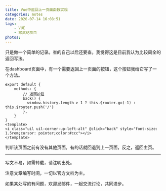 ```yaml
---
title: Vue中返回上一页面函数实现
categories: notes
date: 2020-07-14 16:08:51
tags:
	- VUE
	- 寒武纪项目
photos:
---
```






只是做一个简单的记录。省的自己以后还要查。我觉得这是目前我认为比较周全的返回写法。

在dashboard页面中，有一个需要返回上一页面的按钮，这个按钮我给它写了一个方法。

```vue
export default {
	methods: {
		// 返回按钮
        back() {
          window.history.length > 1 ? this.$router.go(-1) : this.$router.push('/')
        },
	}
}
<template>
<i class="uil uil-corner-up-left-alt" @click="back" style="font-size: 1.5rem;cursor: pointer;color:#ccc"></i>
</template>
```

判断该页面之前有没有其他页面，有的话就回退到上一页面，反之，返回主页。





---

写文不易，如需转载，请注明出处。

注意文章编写时间，一切以官方文档为主。

如果某处写的有问题，欢迎发邮件，一起交流讨论，共同进步。